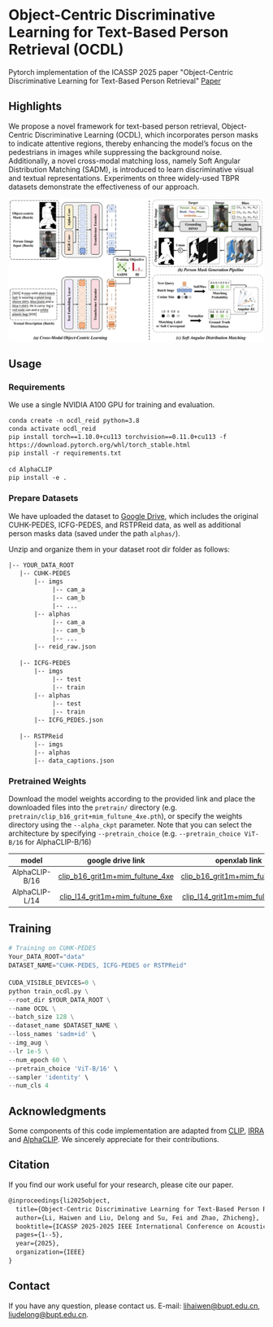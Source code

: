 # Object-Centric Discriminative Learning for Text-Based Person Retrieval (OCDL)
Pytorch implementation of the ICASSP 2025 paper "Object-Centric Discriminative Learning for Text-Based Person Retrieval" [Paper](https://ieeexplore.ieee.org/document/10887901)

## Highlights
We propose a novel framework for text-based person retrieval, Object-Centric Discriminative Learning (OCDL), which incorporates person masks to indicate attentive regions, thereby enhancing the model’s focus on the pedestrians in images while suppressing the background noise. Additionally, a novel cross-modal matching loss, namely Soft Angular Distribution Matching (SADM), is introduced to learn discriminative visual and textual representations. Experiments on three widely-used TBPR datasets demonstrate the effectiveness of our approach.


![main](assets/main.png)

## Usage
### Requirements
We use a single NVIDIA A100 GPU for training and evaluation.
```
conda create -n ocdl_reid python=3.8
conda activate ocdl_reid
pip install torch==1.10.0+cu113 torchvision==0.11.0+cu113 -f https://download.pytorch.org/whl/torch_stable.html
pip install -r requirements.txt

cd AlphaCLIP
pip install -e .
```
### Prepare Datasets
We have uploaded the dataset to [Google Drive](https://drive.google.com/file/d/1X7rmw0TmDjqa0b69qCn_EGSK3KCC-8zs/view?usp=drive_link), which includes the original CUHK-PEDES, ICFG-PEDES, and RSTPReid data, as well as additional person masks data (saved under the path `alphas/`).

Unzip and organize them in your dataset root dir folder as follows:
```
|-- YOUR_DATA_ROOT
   |-- CUHK-PEDES
       |-- imgs
            |-- cam_a
            |-- cam_b
            |-- ...
       |-- alphas
            |-- cam_a
            |-- cam_b
            |-- ...
       |-- reid_raw.json
       
   |-- ICFG-PEDES
       |-- imgs
            |-- test
            |-- train
       |-- alphas
            |-- test
            |-- train
       |-- ICFG_PEDES.json

   |-- RSTPReid
       |-- imgs
       |-- alphas
       |-- data_captions.json
```

### Pretrained Weights
Download the model weights according to the provided link and place the downloaded files into the `pretrain/` directory (e.g. `pretrain/clip_b16_grit+mim_fultune_4xe.pth`), or specify the weights directory using the `--alpha_ckpt` parameter. Note that you can select the architecture by specifying `--pretrain_choice` (e.g. `--pretrain_choice ViT-B/16` for AlphaCLIP-B/16)

|   model   |                      google drive link                       |                        openxlab link                         |
| :-------: | :----------------------------------------------------------: | :----------------------------------------------------------: |
| AlphaCLIP-B/16 | [clip_b16_grit1m+mim_fultune_4xe](https://drive.google.com/file/d/11iDlSAYI_BAi1A_Qz6LTWYHNgPe-UY7I/view?usp=sharing) | [clip_b16_grit1m+mim_fultune_4xe](https://download.openxlab.org.cn/models/SunzeY/AlphaCLIP/weight/clip_b16_grit+mim_fultune_4xe.pth) |
| AlphaCLIP-L/14 | [clip_l14_grit1m+mim_fultune_6xe](https://drive.google.com/file/d/1JfzOTvjf0tqBtKWwpBJtjYxdHi-06dbk/view?usp=sharing) | [clip_l14_grit1m+mim_fultune_6xe](https://download.openxlab.org.cn/models/SunzeY/AlphaCLIP/weight/clip_l14_grit+mim_fultune_6xe.pth) |


## Training

```python
# Training on CUHK-PEDES
Your_DATA_ROOT="data"
DATASET_NAME="CUHK-PEDES, ICFG-PEDES or RSTPReid"

CUDA_VISIBLE_DEVICES=0 \
python train_ocdl.py \
--root_dir $YOUR_DATA_ROOT \
--name OCDL \
--batch_size 128 \
--dataset_name $DATASET_NAME \
--loss_names 'sadm+id' \
--img_aug \
--lr 1e-5 \
--num_epoch 60 \
--pretrain_choice 'ViT-B/16' \
--sampler 'identity' \
--num_cls 4
```

## Acknowledgments
Some components of this code implementation are adapted from [CLIP](https://github.com/openai/CLIP), [IRRA](https://github.com/anosorae/IRRA) and [AlphaCLIP](https://github.com/SunzeY/AlphaCLIP). We sincerely appreciate for their contributions.

## Citation
If you find our work useful for your research, please cite our paper.

```tex
@inproceedings{li2025object,
  title={Object-Centric Discriminative Learning for Text-Based Person Retrieval},
  author={Li, Haiwen and Liu, Delong and Su, Fei and Zhao, Zhicheng},
  booktitle={ICASSP 2025-2025 IEEE International Conference on Acoustics, Speech and Signal Processing (ICASSP)},
  pages={1--5},
  year={2025},
  organization={IEEE}
}
```

## Contact
If you have any question, please contact us. E-mail: [lihaiwen@bupt.edu.cn](mailto:lihaiwen@bupt.edu.cn), [liudelong@bupt.edu.cn](mailto:liudelong@bupt.edu.cn).
